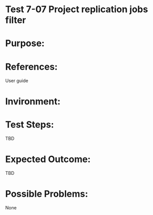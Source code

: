 Test 7-07 Project replication jobs filter
=======

# Purpose:


# References:
User guide

# Invironment:


# Test Steps:

TBD

# Expected Outcome:

TBD

# Possible Problems:
None
